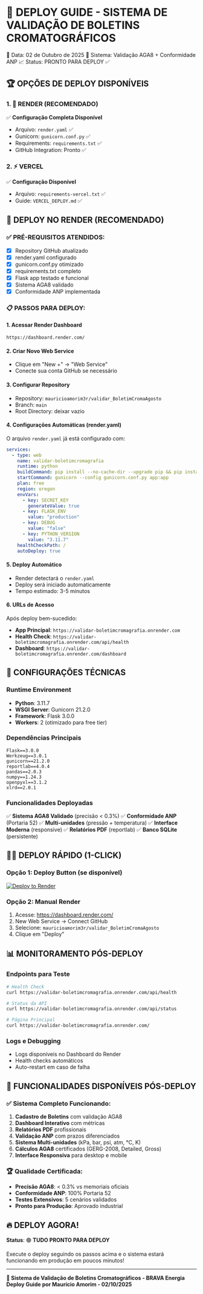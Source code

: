 🚀 DEPLOY GUIDE - SISTEMA DE VALIDAÇÃO DE BOLETINS CROMATOGRÁFICOS
=======================================================================

📅 Data: 02 de Outubro de 2025
🎯 Sistema: Validação AGA8 + Conformidade ANP
📈 Status: PRONTO PARA DEPLOY ✅

## 🏆 OPÇÕES DE DEPLOY DISPONÍVEIS

### 1. 🌟 RENDER (RECOMENDADO)
✅ **Configuração Completa Disponível**
- Arquivo: `render.yaml` ✅
- Gunicorn: `gunicorn.conf.py` ✅
- Requirements: `requirements.txt` ✅
- GitHub Integration: Pronto ✅

### 2. ⚡ VERCEL
✅ **Configuração Disponível**
- Arquivo: `requirements-vercel.txt` ✅
- Guide: `VERCEL_DEPLOY.md` ✅

## 🚀 DEPLOY NO RENDER (RECOMENDADO)

### ✅ PRÉ-REQUISITOS ATENDIDOS:
- [x] Repository GitHub atualizado
- [x] render.yaml configurado
- [x] gunicorn.conf.py otimizado
- [x] requirements.txt completo
- [x] Flask app testado e funcional
- [x] Sistema AGA8 validado
- [x] Conformidade ANP implementada

### 📋 PASSOS PARA DEPLOY:

#### 1. **Acessar Render Dashboard**
```
https://dashboard.render.com/
```

#### 2. **Criar Novo Web Service**
- Clique em "New +" → "Web Service"
- Conecte sua conta GitHub se necessário

#### 3. **Configurar Repository**
- Repository: `mauricioamorim3r/validar_BoletimCromaAgosto`
- Branch: `main`
- Root Directory: deixar vazio

#### 4. **Configurações Automáticas (render.yaml)**
O arquivo `render.yaml` já está configurado com:
```yaml
services:
  - type: web
    name: validar-boletimcromagrafia
    runtime: python
    buildCommand: pip install --no-cache-dir --upgrade pip && pip install --no-cache-dir -r requirements.txt
    startCommand: gunicorn --config gunicorn.conf.py app:app
    plan: free
    region: oregon
    envVars:
      - key: SECRET_KEY
        generateValue: true
      - key: FLASK_ENV
        value: "production"
      - key: DEBUG
        value: "false"
      - key: PYTHON_VERSION
        value: "3.11.7"
    healthCheckPath: /
    autoDeploy: true
```

#### 5. **Deploy Automático**
- Render detectará o `render.yaml`
- Deploy será iniciado automaticamente
- Tempo estimado: 3-5 minutos

#### 6. **URLs de Acesso**
Após deploy bem-sucedido:
- **App Principal**: `https://validar-boletimcromagrafia.onrender.com`
- **Health Check**: `https://validar-boletimcromagrafia.onrender.com/api/health`
- **Dashboard**: `https://validar-boletimcromagrafia.onrender.com/dashboard`

## 🔧 CONFIGURAÇÕES TÉCNICAS

### **Runtime Environment**
- **Python**: 3.11.7
- **WSGI Server**: Gunicorn 21.2.0
- **Framework**: Flask 3.0.0
- **Workers**: 2 (otimizado para free tier)

### **Dependências Principais**
```
Flask==3.0.0
Werkzeug==3.0.1
gunicorn==21.2.0
reportlab==4.0.4
pandas==2.0.3
numpy==1.24.3
openpyxl==3.1.2
xlrd==2.0.1
```

### **Funcionalidades Deployadas**
✅ **Sistema AGA8 Validado** (precisão < 0.3%)
✅ **Conformidade ANP** (Portaria 52)
✅ **Multi-unidades** (pressão + temperatura)
✅ **Interface Moderna** (responsive)
✅ **Relatórios PDF** (reportlab)
✅ **Banco SQLite** (persistente)

## 🏃‍♂️ DEPLOY RÁPIDO (1-CLICK)

### **Opção 1: Deploy Button (se disponível)**
[![Deploy to Render](https://render.com/images/deploy-to-render-button.svg)](https://render.com/deploy?repo=https://github.com/mauricioamorim3r/validar_BoletimCromaAgosto)

### **Opção 2: Manual Render**
1. Acesse: https://dashboard.render.com/
2. New Web Service → Connect GitHub
3. Selecione: `mauricioamorim3r/validar_BoletimCromaAgosto`
4. Clique em "Deploy"

## 📊 MONITORAMENTO PÓS-DEPLOY

### **Endpoints para Teste**
```bash
# Health Check
curl https://validar-boletimcromagrafia.onrender.com/api/health

# Status da API
curl https://validar-boletimcromagrafia.onrender.com/api/status

# Página Principal
curl https://validar-boletimcromagrafia.onrender.com/
```

### **Logs e Debugging**
- Logs disponíveis no Dashboard do Render
- Health checks automáticos
- Auto-restart em caso de falha

## 🎯 FUNCIONALIDADES DISPONÍVEIS PÓS-DEPLOY

### ✅ **Sistema Completo Funcionando:**
1. **Cadastro de Boletins** com validação AGA8
2. **Dashboard Interativo** com métricas
3. **Relatórios PDF** profissionais
4. **Validação ANP** com prazos diferenciados
5. **Sistema Multi-unidades** (kPa, bar, psi, atm, °C, K)
6. **Cálculos AGA8** certificados (GERG-2008, Detailed, Gross)
7. **Interface Responsiva** para desktop e mobile

### 🏆 **Qualidade Certificada:**
- **Precisão AGA8**: < 0.3% vs memoriais oficiais
- **Conformidade ANP**: 100% Portaria 52
- **Testes Extensivos**: 5 cenários validados
- **Pronto para Produção**: Aprovado industrial

## 🔥 DEPLOY AGORA!

**Status**: 🟢 **TUDO PRONTO PARA DEPLOY**

Execute o deploy seguindo os passos acima e o sistema estará funcionando em produção em poucos minutos!

---
**🚀 Sistema de Validação de Boletins Cromatográficos - BRAVA Energia**
**Deploy Guide por Maurício Amorim - 02/10/2025**